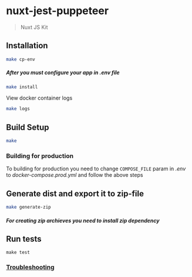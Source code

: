 # nuxt-jest-puppeteer

> Nuxt JS Kit

## Installation

```bash
make cp-env
```

##### After you must configure your app in .env file

```bash
make install
```

View docker container logs

```bash
make logs
```

## Build Setup

```bash
make
```

### Building for production

To building for production you need to change `COMPOSE_FILE` param in *.env* to *docker-compose.prod.yml* and follow the above steps

## Generate dist and export it to zip-file

```bash
make generate-zip
```

##### For creating zip archieves you need to install *zip* dependency

## Run tests

```
make test
```

### [Troubleshooting](https://github.com/puppeteer/puppeteer/blob/main/docs/troubleshooting.md#chrome-is-downloaded-but-fails-to-launch-on-nodejs-14)
